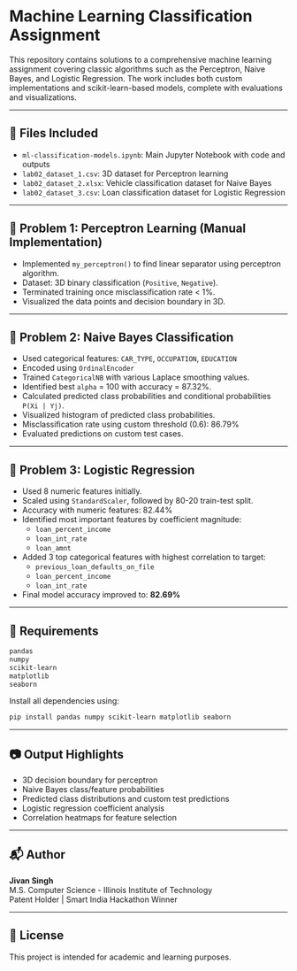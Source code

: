 # Machine Learning Classification Assignment

This repository contains solutions to a comprehensive machine learning assignment covering classic algorithms such as the Perceptron, Naive Bayes, and Logistic Regression. The work includes both custom implementations and scikit-learn-based models, complete with evaluations and visualizations.

---

## 📁 Files Included
- `ml-classification-models.ipynb`: Main Jupyter Notebook with code and outputs
- `lab02_dataset_1.csv`: 3D dataset for Perceptron learning
- `lab02_dataset_2.xlsx`: Vehicle classification dataset for Naive Bayes
- `lab02_dataset_3.csv`: Loan classification dataset for Logistic Regression

---

## 📌 Problem 1: Perceptron Learning (Manual Implementation)
- Implemented `my_perceptron()` to find linear separator using perceptron algorithm.
- Dataset: 3D binary classification (`Positive`, `Negative`).
- Terminated training once misclassification rate < 1%.
- Visualized the data points and decision boundary in 3D.

---

## 📌 Problem 2: Naive Bayes Classification
- Used categorical features: `CAR_TYPE`, `OCCUPATION`, `EDUCATION`
- Encoded using `OrdinalEncoder`
- Trained `CategoricalNB` with various Laplace smoothing values.
- Identified best `alpha` = 100 with accuracy = 87.32%.
- Calculated predicted class probabilities and conditional probabilities `P(Xi | Yj)`.
- Visualized histogram of predicted class probabilities.
- Misclassification rate using custom threshold (0.6): 86.79%
- Evaluated predictions on custom test cases.

---

## 📌 Problem 3: Logistic Regression
- Used 8 numeric features initially.
- Scaled using `StandardScaler`, followed by 80-20 train-test split.
- Accuracy with numeric features: 82.44%
- Identified most important features by coefficient magnitude:
  - `loan_percent_income`
  - `loan_int_rate`
  - `loan_amnt`
- Added 3 top categorical features with highest correlation to target:
  - `previous_loan_defaults_on_file`
  - `loan_percent_income`
  - `loan_int_rate`
- Final model accuracy improved to: **82.69%**

---

## 🔧 Requirements
```bash
pandas
numpy
scikit-learn
matplotlib
seaborn
```

Install all dependencies using:
```bash
pip install pandas numpy scikit-learn matplotlib seaborn
```

---

## 📷 Output Highlights
- 3D decision boundary for perceptron
- Naive Bayes class/feature probabilities
- Predicted class distributions and custom test predictions
- Logistic regression coefficient analysis
- Correlation heatmaps for feature selection

---

## 📬 Author
**Jivan Singh**  
M.S. Computer Science - Illinois Institute of Technology  
Patent Holder | Smart India Hackathon Winner

---

## 📜 License
This project is intended for academic and learning purposes.
